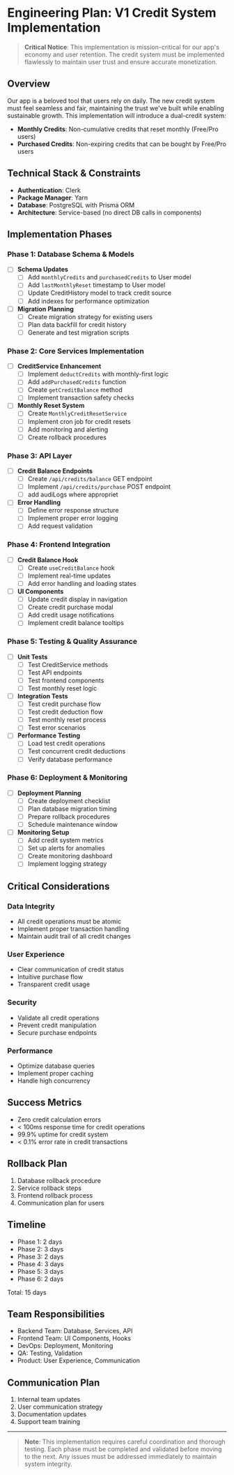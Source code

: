 # Engineering Plan: V1 Credit System Implementation

> **Critical Notice**: This implementation is mission-critical for our app's economy and user retention. The credit system must be implemented flawlessly to maintain user trust and ensure accurate monetization.

## Overview

Our app is a beloved tool that users rely on daily. The new credit system must feel seamless and fair, maintaining the trust we've built while enabling sustainable growth. This implementation will introduce a dual-credit system:

- **Monthly Credits**: Non-cumulative credits that reset monthly (Free/Pro users)
- **Purchased Credits**: Non-expiring credits that can be bought by Free/Pro users

## Technical Stack & Constraints

- **Authentication**: Clerk
- **Package Manager**: Yarn
- **Database**: PostgreSQL with Prisma ORM
- **Architecture**: Service-based (no direct DB calls in components)

## Implementation Phases

### Phase 1: Database Schema & Models

- [ ] **Schema Updates**
  - [ ] Add `monthlyCredits` and `purchasedCredits` to User model
  - [ ] Add `lastMonthlyReset` timestamp to User model
  - [ ] Update CreditHistory model to track credit source
  - [ ] Add indexes for performance optimization

- [ ] **Migration Planning**
  - [ ] Create migration strategy for existing users
  - [ ] Plan data backfill for credit history
  - [ ] Generate and test migration scripts

### Phase 2: Core Services Implementation

- [ ] **CreditService Enhancement**
  - [ ] Implement `deductCredits` with monthly-first logic
  - [ ] Add `addPurchasedCredits` function
  - [ ] Create `getCreditBalance` method
  - [ ] Implement transaction safety checks

- [ ] **Monthly Reset System**
  - [ ] Create `MonthlyCreditResetService`
  - [ ] Implement cron job for credit resets
  - [ ] Add monitoring and alerting
  - [ ] Create rollback procedures

### Phase 3: API Layer

- [ ] **Credit Balance Endpoints**
  - [ ] Create `/api/credits/balance` GET endpoint
  - [ ] Implement `/api/credits/purchase` POST endpoint
  - [ ] add audiLogs where appropriet

- [ ] **Error Handling**
  - [ ] Define error response structure
  - [ ] Implement proper error logging
  - [ ] Add request validation

### Phase 4: Frontend Integration

- [ ] **Credit Balance Hook**
  - [ ] Create `useCreditBalance` hook
  - [ ] Implement real-time updates
  - [ ] Add error handling and loading states

- [ ] **UI Components**
  - [ ] Update credit display in navigation
  - [ ] Create credit purchase modal
  - [ ] Add credit usage notifications
  - [ ] Implement credit balance tooltips

### Phase 5: Testing & Quality Assurance

- [ ] **Unit Tests**
  - [ ] Test CreditService methods
  - [ ] Test API endpoints
  - [ ] Test frontend components
  - [ ] Test monthly reset logic

- [ ] **Integration Tests**
  - [ ] Test credit purchase flow
  - [ ] Test credit deduction flow
  - [ ] Test monthly reset process
  - [ ] Test error scenarios

- [ ] **Performance Testing**
  - [ ] Load test credit operations
  - [ ] Test concurrent credit deductions
  - [ ] Verify database performance

### Phase 6: Deployment & Monitoring

- [ ] **Deployment Planning**
  - [ ] Create deployment checklist
  - [ ] Plan database migration timing
  - [ ] Prepare rollback procedures
  - [ ] Schedule maintenance window

- [ ] **Monitoring Setup**
  - [ ] Add credit system metrics
  - [ ] Set up alerts for anomalies
  - [ ] Create monitoring dashboard
  - [ ] Implement logging strategy

## Critical Considerations

### Data Integrity
- All credit operations must be atomic
- Implement proper transaction handling
- Maintain audit trail of all credit changes

### User Experience
- Clear communication of credit status
- Intuitive purchase flow
- Transparent credit usage

### Security
- Validate all credit operations
- Prevent credit manipulation
- Secure purchase endpoints

### Performance
- Optimize database queries
- Implement proper caching
- Handle high concurrency

## Success Metrics

- Zero credit calculation errors
- < 100ms response time for credit operations
- 99.9% uptime for credit system
- < 0.1% error rate in credit transactions

## Rollback Plan

1. Database rollback procedure
2. Service rollback steps
3. Frontend rollback process
4. Communication plan for users

## Timeline

- Phase 1: 2 days
- Phase 2: 3 days
- Phase 3: 2 days
- Phase 4: 3 days
- Phase 5: 3 days
- Phase 6: 2 days

Total: 15 days

## Team Responsibilities

- Backend Team: Database, Services, API
- Frontend Team: UI Components, Hooks
- DevOps: Deployment, Monitoring
- QA: Testing, Validation
- Product: User Experience, Communication

## Communication Plan

1. Internal team updates
2. User communication strategy
3. Documentation updates
4. Support team training

---

> **Note**: This implementation requires careful coordination and thorough testing. Each phase must be completed and validated before moving to the next. Any issues must be addressed immediately to maintain system integrity. 